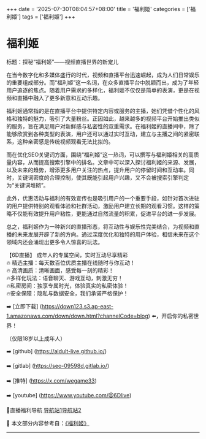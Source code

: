 +++
date = '2025-07-30T08:04:57+08:00'
title = '福利姬'
categories = ['福利姬']
tags = ['福利姬']
+++

# 福利姬

标题：探秘“福利姬”——视频直播世界的新宠儿

在当今数字化和多媒体盛行的时代，视频和直播平台迅速崛起，成为人们日常娱乐的重要组成部分。而“福利姬”这一名词，在众多直播平台中脱颖而出，成为了年轻用户追逐的焦点。随着用户需求的多样化，福利姬不仅仅是简单的表演，更是在视频和直播中融入了更多新意和互动乐趣。

福利姬通常指的是在直播平台中提供特定内容或服务的主播，她们凭借个性化的风格和独特的魅力，吸引了大量粉丝。正因如此，越来越多的视频平台开始推出类似的服务，旨在满足用户对新鲜感与私密性的双重需求。在福利姬的直播间中，除了能够欣赏到各种类型的表演，用户还可以通过实时互动，建立与主播之间的紧密联系，这种亲密感是传统视频观看无法比拟的。

而在优化SEO关键词方面，围绕“福利姬”这一热词，可以撰写与福利姬相关的高质量内容，从而提高搜索引擎中的排名。文章中可以深入探讨福利姬的来源、发展，以及未来的趋势，增添更多用户关注的热点，提升用户的停留时间和互动率。同时，关键词密度的合理控制，使其既能引起用户兴趣，又不会被搜索引擎判定为“关键词堆砌”。

此外，优惠活动与福利的有效宣传也是吸引用户的一个重要手段，如针对首次进驻的用户提供特别的观看体验和社群活动，激励用户建立长期的观看习惯。这样的策略不仅能有效提升用户粘性，更能通过自然流量的积累，促进平台的进一步发展。

总之，福利姬作为一种新兴的直播形态，将互动性与娱乐性完美结合，为视频和直播的未来发展开辟了新的方向。通过深度优化和独特的用户体验，相信未来在这个领域内还会涌现出更多令人惊喜的玩法。

【6D直播】
成年人的专属空间，实时互动尽享精彩  
🔥 精选主播：每天数百位优质主播在线随时与你互动！  
🔥 高清画质：清晰画面，感受每一刻的精彩！  
🔥多样化玩法：语音聊天、游戏互动，刺激无穷！  
🔥私密房间：独享专属时光，体验真实的私密体验！  
🔥安全保障：隐私与数据安全，我们承诺严格保护！  

➡️ [立即下载] (https://down123.s3.ap-east-1.amazonaws.com/down/down.html?channelCode=blog) ⬅️，开启你的私密世界！  

（仅限18岁以上成年人）  

➡️ [github] (https://aldult-live.github.io/)  

➡️ [gitlab] (https://seo-09598d.gitlab.io/)  

➡️ [推特] (https://x.com/wegame33)  

➡️ [youtube] (https://www.youtube.com/@6Dlive)  

🔞直播福利导航 [导航站1](https://webstack-86085a.gitlab.io/)[导航站2](https://onlygit123-2.github.io/)


📘 本文部分内容参考自：[《福利姬》](https://github.com/liveshow123321/tvshow)

---

